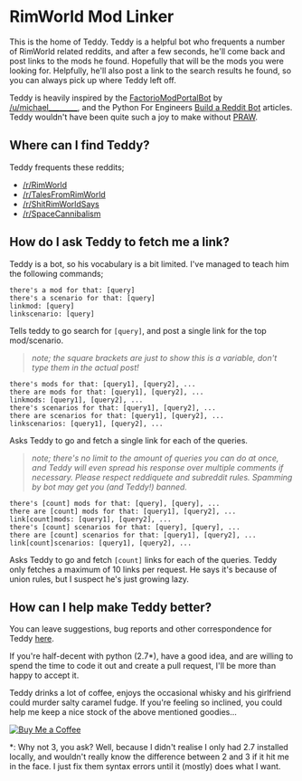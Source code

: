 # RimWorld Mod Linker
This is the home of Teddy. Teddy is a helpful bot who frequents a number of RimWorld related reddits, and after a few seconds, he'll come back and post links to the mods he found. Hopefully that will be the mods you were looking for. Helpfully, he'll also post a link to the search results he found, so you can always pick up where Teddy left off.

Teddy is heavily inspired by the [FactorioModPortalBot](https://github.com/michael-3-141/FactorioModPortalBot/) by [/u/michael________](https://www.reddit.com/u/michael________), and the Python For Engineers [Build a Reddit Bot](http://pythonforengineers.com/build-a-reddit-bot-part-1/) articles. Teddy wouldn't have been quite such a joy to make without [PRAW](https://github.com/praw-dev/praw).

## Where can I find Teddy?
Teddy frequents these reddits;
 - [/r/RimWorld](https://reddit.com/r/RimWorld)
 - [/r/TalesFromRimWorld](https://reddit.com/r/TalesFromRimWorld)
 - [/r/ShitRimWorldSays](https://reddit.com/r/ShitRimWorldSays)
 - [/r/SpaceCannibalism](https://reddit.com/r/SpaceCannibalism)

## How do I ask Teddy to fetch me a link?
Teddy is a bot, so his vocabulary is a bit limited. I've managed to teach him the following commands;

```
there's a mod for that: [query]  
there's a scenario for that: [query]  
linkmod: [query]  
linkscenario: [query]  
```
Tells teddy to go search for `[query]`, and post a single link for the top mod/scenario. 

>_note; the square brackets are just to show this is a variable, don't type them in the actual post!_

```
there's mods for that: [query1], [query2], ...  
there are mods for that: [query1], [query2], ...  
linkmods: [query1], [query2], ...  
there's scenarios for that: [query1], [query2], ...  
there are scenarios for that: [query1], [query2], ...  
linkscenarios: [query1], [query2], ...  
```
Asks Teddy to go and fetch a single link for each of the queries. 

>_note; there's no limit to the amount of queries you can do at once, and Teddy will even spread his response over multiple comments if necessary. Please respect reddiquete and subreddit rules. Spamming by bot may get you (and Teddy!) banned._

```
there's [count] mods for that: [query], [query], ...  
there are [count] mods for that: [query1], [query2], ...  
link[count]mods: [query1], [query2], ...  
there's [count] scenarios for that: [query], [query], ...  
there are [count] scenarios for that: [query1], [query2], ...  
link[count]scenarios: [query1], [query2], ...  
```
Asks Teddy to go and fetch `[count]` links for each of the queries. Teddy only fetches a maximum of 10 links per request. He says it's because of union rules, but I suspect he's just growing lazy. 

## How can I help make Teddy better?
You can leave suggestions, bug reports and other correspondence for Teddy [here](/issues). 

If you're half-decent with python (2.7*), have a good idea, and are willing to spend the time to code it out and create a pull request, I'll be more than happy to accept it.

Teddy drinks a lot of coffee, enjoys the occasional whisky and  his girlfriend could murder salty caramel fudge. If you're feeling so inclined, you could help me keep a nice stock of the above mentioned goodies...

[![Buy Me a Coffee](http://i.imgur.com/EjWiUwx.gif)](https://ko-fi.com/fluffymods)

*: Why not 3, you ask? Well, because I didn't realise I only had 2.7 installed locally, and wouldn't really know the difference between 2 and 3 if it hit me in the face. I just fix them syntax errors until it (mostly) does what I want.